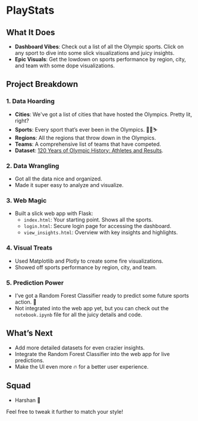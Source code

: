 
# PlayStats

## What It Does

- **Dashboard Vibes**: Check out a list of all the Olympic sports. Click on any sport to dive into some slick visualizations and juicy insights.
- **Epic Visuals**: Get the lowdown on sports performance by region, city, and team with some dope visualizations.

## Project Breakdown

### 1. Data Hoarding

- **Cities**: We've got a list of cities that have hosted the Olympics. Pretty lit, right?
- **Sports**: Every sport that’s ever been in the Olympics. 🏀🥋⛷️
- **Regions**: All the regions that throw down in the Olympics.
- **Teams**: A comprehensive list of teams that have competed.
- **Dataset**: [120 Years of Olympic History: Athletes and Results](https://www.kaggle.com/datasets/heesoo37/120-years-of-olympic-history-athletes-and-results?resource=download).

### 2. Data Wrangling

- Got all the data nice and organized.
- Made it super easy to analyze and visualize.

### 3. Web Magic

- Built a slick web app with Flask:
  - `index.html`: Your starting point. Shows all the sports.
  - `login.html`: Secure login page for accessing the dashboard.
  - `view_insights.html`: Overview with key insights and highlights.

### 4. Visual Treats

- Used Matplotlib and Plotly to create some fire visualizations.
- Showed off sports performance by region, city, and team.

### 5. Prediction Power

- I’ve got a Random Forest Classifier ready to predict some future sports action. 🌟
- Not integrated into the web app yet, but you can check out the `notebook.ipynb` file for all the juicy details and code.

## What’s Next

- Add more detailed datasets for even crazier insights.
- Integrate the Random Forest Classifier into the web app for live predictions.
- Make the UI even more 🔥 for a better user experience.

## Squad

- Harshan 💪

Feel free to tweak it further to match your style!
